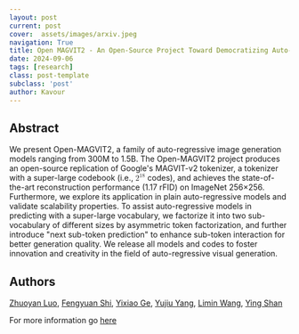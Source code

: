 ```yaml
---
layout: post
current: post
cover:  assets/images/arxiv.jpeg
navigation: True
title: Open MAGVIT2 - An Open-Source Project Toward Democratizing Auto-regressive Visual Generation
date: 2024-09-06
tags: [research]
class: post-template
subclass: 'post'
author: Kavour
---
```


<h2> Abstract </h2>

<p> We present Open-MAGVIT2, a family of auto-regressive image generation models ranging from 300M to 1.5B. The Open-MAGVIT2 project produces an open-source replication of Google's MAGVIT-v2 tokenizer, a tokenizer with a super-large codebook (i.e., <math><msup><mi>2</mi><mn>18</mn></msup></math> codes), and achieves the state-of-the-art reconstruction performance (1.17 rFID) on ImageNet 256×256. Furthermore, we explore its application in plain auto-regressive models and validate scalability properties. To assist auto-regressive models in predicting with a super-large vocabulary, we factorize it into two sub-vocabulary of different sizes by asymmetric token factorization, and further introduce "next sub-token prediction" to enhance sub-token interaction for better generation quality. We release all models and codes to foster innovation and creativity in the field of auto-regressive visual generation.</p>

<h2> Authors </h2>

<p> <a href="https://arxiv.org/search/cs?searchtype=author&amp;query=Luo,+Z">Zhuoyan Luo</a>, <a href="https://arxiv.org/search/cs?searchtype=author&amp;query=Shi,+F">Fengyuan Shi</a>, <a href="https://arxiv.org/search/cs?searchtype=author&amp;query=Ge,+Y">Yixiao Ge</a>, <a href="https://arxiv.org/search/cs?searchtype=author&amp;query=Yang,+Y">Yujiu Yang</a>, <a href="https://arxiv.org/search/cs?searchtype=author&amp;query=Wang,+L">Limin Wang</a>, <a href="https://arxiv.org/search/cs?searchtype=author&amp;query=Shan,+Y">Ying Shan</a></p>

<p>For more information go <a href='https://arxiv.org/abs/2409.04410'>here</a></p>
